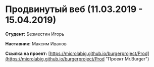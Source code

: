 # Продвинутый веб (11.03.2019 - 15.04.2019)


**Студент:** Безместин Игорь

**Наставник:** Максим Иванов
 
**Ссылка на проект:** [https://microlabig.github.io/burgerproject/Prod](https://microlabig.github.io/burgerproject/Prod "Проект Mr.Burger")

